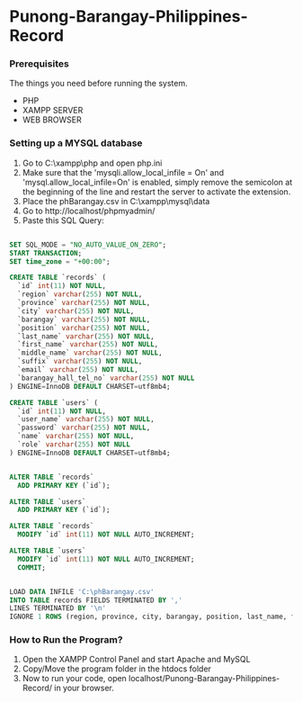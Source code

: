 # Punong-Barangay-Philippines-Record

### Prerequisites

The things you need before running the system.

* PHP 
* XAMPP SERVER
* WEB BROWSER

### Setting up a MYSQL database

1. Go to C:\xampp\php and open php.ini
2. Make sure that the 'mysqli.allow_local_infile = On' and 'mysql.allow_local_infile=On' is enabled, simply remove the semicolon at the beginning of the line and restart the server to activate the extension. 
3. Place the phBarangay.csv in C:\xampp\mysql\data
4. Go to http://localhost/phpmyadmin/
5. Paste this SQL Query:

```sql

SET SQL_MODE = "NO_AUTO_VALUE_ON_ZERO";
START TRANSACTION;
SET time_zone = "+00:00";

CREATE TABLE `records` (
  `id` int(11) NOT NULL,
  `region` varchar(255) NOT NULL,
  `province` varchar(255) NOT NULL,
  `city` varchar(255) NOT NULL,
  `barangay` varchar(255) NOT NULL,
  `position` varchar(255) NOT NULL,
  `last_name` varchar(255) NOT NULL,
  `first_name` varchar(255) NOT NULL,
  `middle_name` varchar(255) NOT NULL,
  `suffix` varchar(255) NOT NULL,
  `email` varchar(255) NOT NULL,
  `barangay_hall_tel_no` varchar(255) NOT NULL
) ENGINE=InnoDB DEFAULT CHARSET=utf8mb4;

CREATE TABLE `users` (
  `id` int(11) NOT NULL,
  `user_name` varchar(255) NOT NULL,
  `password` varchar(255) NOT NULL,
  `name` varchar(255) NOT NULL,
  `role` varchar(255) NOT NULL
) ENGINE=InnoDB DEFAULT CHARSET=utf8mb4;


ALTER TABLE `records`
  ADD PRIMARY KEY (`id`);

ALTER TABLE `users`
  ADD PRIMARY KEY (`id`);

ALTER TABLE `records`
  MODIFY `id` int(11) NOT NULL AUTO_INCREMENT;

ALTER TABLE `users`
  MODIFY `id` int(11) NOT NULL AUTO_INCREMENT;
  COMMIT;


LOAD DATA INFILE 'C:\phBarangay.csv' 
INTO TABLE records FIELDS TERMINATED BY ',' 
LINES TERMINATED BY '\n' 
IGNORE 1 ROWS (region, province, city, barangay, position, last_name, first_name, middle_name, suffix, email, barangay_hall_tel_no)


```

### How to Run the Program?

1. Open the XAMPP Control Panel and start Apache and MySQL
2. Copy/Move the program folder in the htdocs folder 
3. Now to run your code, open localhost/Punong-Barangay-Philippines-Record/ in your browser. 




